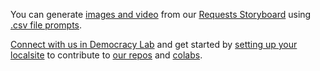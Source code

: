 You can generate [images and video](../../data-pipeline/research/stream/) from our [Requests Storyboard](/requests/) using [.csv file prompts](https://github.com/modelearth/requests).

<!--
Project bounty funding can be managed using the [OpenCollective API GraphQL](https://graphql-docs-v2.opencollective.com/access) which is accessible via [altairgraphql.dev](https://altairgraphql.dev).
-->

[Connect with us in Democracy Lab](../../io/coders/) and get started by [setting up your localsite](../../localsite/start/steps/) to contribute to [our repos](https://github.com/ModelEarth?tab=repositories) and [colabs](../../RealityStream/). 